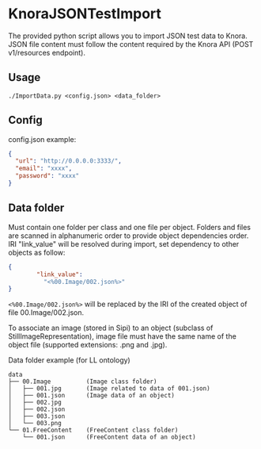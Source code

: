 # KnoraJSONTestImport

The provided python script allows you to import JSON test data to Knora. JSON file content must follow the content required by the Knora API (POST v1/resources endpoint).

## Usage

`./ImportData.py <config.json> <data_folder>`

## Config

config.json example:

```json
{
  "url": "http://0.0.0.0:3333/",
  "email": "xxxx",
  "password": "xxxx"
}
```

## Data folder

Must contain one folder per class and one file per object. Folders and files are scanned in alphanumeric order to provide object dependencies order. IRI "link_value" will be resolved during import, set dependency to other objects as follow:

```json
{
        "link_value":
          "<%00.Image/002.json%>"
}
```

`<%00.Image/002.json%>` will be replaced by the IRI of the created object of file 00.Image/002.json.

To associate an image (stored in Sipi) to an object (subclass of StillImageRepresentation), image file must have the same name of the object file (supported extensions: .png and .jpg).

Data folder example (for LL ontology)

```unix
data
├── 00.Image          (Image class folder)
│   ├── 001.jpg       (Image related to data of 001.json)
│   ├── 001.json      (Image data of an object)
│   ├── 002.jpg
│   ├── 002.json
│   ├── 003.json
│   └── 003.png
└── 01.FreeContent    (FreeContent class folder)
    └── 001.json      (FreeContent data of an object)
```